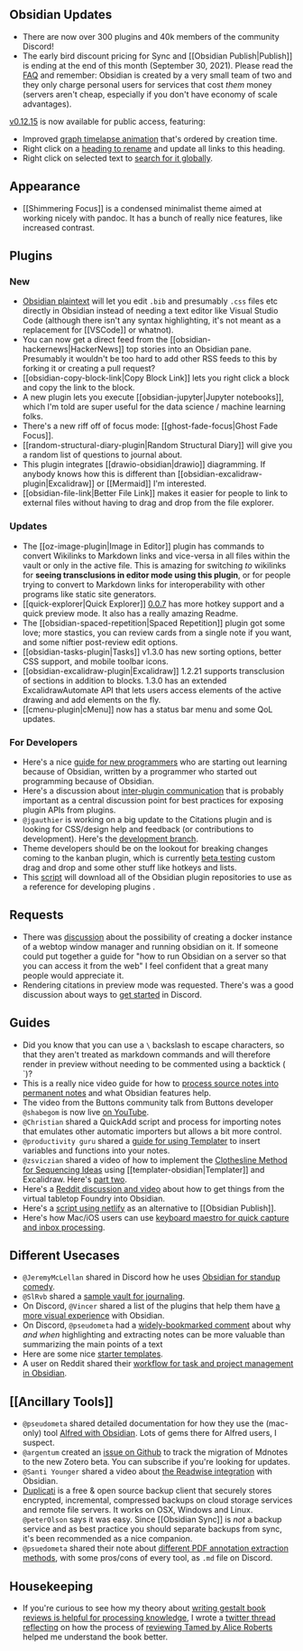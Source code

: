 ## Obsidian Updates

* There are now over 300 plugins and 40k members of the community Discord! 
* The early bird discount pricing for Sync and [[Obsidian Publish|Publish]] is ending at the end of this month (September 30, 2021). Please read the [FAQ](https://forum.obsidian.md/t/last-chance-to-get-early-bird-discount-for-sync-and-publish-before-september-30-2021/23541) and remember: Obsidian is created by a very small team of two and they only charge personal users for services that cost _them_ money (servers aren't cheap, especially if you don't have economy of scale advantages). 

[v0.12.15](https://forum.obsidian.md/t/obsidian-release-v0-12-15/23348) is now available for public access, featuring: 

- Improved [graph timelapse animation](https://forum.obsidian.md/t/obsidian-release-v0-12-13/21959) that's ordered by creation time.
- Right click on a [heading to rename](https://forum.obsidian.md/t/obsidian-release-v0-12-14/23046) and update all links to this heading.
- Right click on selected text to [search for it globally](https://forum.obsidian.md/t/obsidian-release-v0-12-15/23348).

## Appearance

* [[Shimmering Focus]] is a condensed minimalist theme aimed at working nicely with pandoc. It has a bunch of really nice features, like increased contrast. 

## Plugins

### New

* [Obsidian plaintext](https://github.com/dbarenholz/obsidian-plaintext) will let you edit `.bib` and presumably `.css` files etc directly in Obsidian instead of needing a text editor like Visual Studio Code (although there isn't any syntax highlighting, it's not meant as a replacement for [[VSCode]] or whatnot). 
* You can now get a direct feed from the [[obsidian-hackernews|HackerNews]] top stories into an Obsidian pane. Presumably it wouldn't be too hard to add other RSS feeds to this by forking it or creating a pull request? 
* [[obsidian-copy-block-link|Copy Block Link]] lets you right click a block and copy the link to the block. 
* A new plugin lets you execute [[obsidian-jupyter|Jupyter notebooks]], which I'm told are super useful for the data science / machine learning folks. 
* There's a new riff off of focus mode: [[ghost-fade-focus|Ghost Fade Focus]]. 
* [[random-structural-diary-plugin|Random Structural Diary]] will give you a random list of questions to journal about. 
* This plugin integrates [[drawio-obsidian|drawio]] diagramming. If anybody knows how this is different than [[obsidian-excalidraw-plugin|Excalidraw]] or [[Mermaid]] I'm interested. 
* [[obsidian-file-link|Better File Link]] makes it easier for people to link to external files without having to drag and drop from the file explorer. 

### Updates

* The [[oz-image-plugin|Image in Editor]] plugin has commands to convert Wikilinks to Markdown links and vice-versa in all files within the vault or only in the active file. This is amazing for switching _to_ wikilinks for **seeing transclusions in editor mode using this plugin**, or for people trying to convert to Markdown links for interoperability with other programs like static site generators. 
* [[quick-explorer|Quick Explorer]] [0.0.7](https://github.com/pjeby/quick-explorer)  has more hotkey support and a quick preview mode. It also has a really amazing Readme. 
* The [[obsidian-spaced-repetition|Spaced Repetition]] plugin got some love; more stastics, you can review cards from a single note if you want, and some niftier post-review edit options. 
* [[obsidian-tasks-plugin|Tasks]] v1.3.0 has new sorting options, better CSS support, and mobile toolbar icons. 
* [[obsidian-excalidraw-plugin|Excalidraw]] 1.2.21  supports transclusion of sections in addition to blocks. 1.3.0 has an extended ExcalidrawAutomate API that lets users access elements of the active drawing and add elements on the fly.
* [[cmenu-plugin|cMenu]] now has a status bar menu and some QoL updates. 

### For Developers

* Here's a nice [guide for new programmers](https://joschuasgarden.com/Five+lessons+from+a+new+programmer+for+a+new+programmer) who are starting out learning because of Obsidian, written by a programmer who started out programming because of Obsidian. 
* Here's a discussion about [inter-plugin communication](https://forum.obsidian.md/t/inter-plugin-communication-expose-api-to-other-plugins/23618) that is probably important as a central discussion point for best practices for exposing plugin APIs from plugins. 
* `@jgauthier` is working on a big update to the Citations plugin and is looking for CSS/design help and feedback (or contributions to development). Here's the [development branch](https://github.com/hans/obsidian-citation-plugin/tree/references-view). 
* Theme developers should be on the lookout for breaking changes coming to the kanban plugin, which is currently [beta testing](https://github.com/mgmeyers/obsidian-kanban/releases/tag/1.0.0-beta.1) custom drag and drop and some other stuff like hotkeys and lists. 
* This [script](https://github.com/luckman212/obsidian-plugin-downloader) will download all of the Obsidian plugin repositories to use as a reference for developing plugins
.
## Requests

* There was [discussion](https://discord.com/channels/686053708261228577/694233507500916796/883218999628927066) about the possibility of creating a docker instance of a webtop window manager and running obsidian on it. If someone could put together a guide for "how to run Obsidian on a server so that you can access it from the web" I feel confident that a great many people would appreciate it. 
* Rendering citations in preview mode was requested. There's was a good discussion about ways to [get started](https://discord.com/channels/686053708261228577/722584061087842365/881108789774942258) in Discord. 

## Guides

* Did you know that you can use a `\` backslash to escape characters, so that they aren't treated as markdown commands and will therefore render in preview without needing to be commented using a backtick ( \`)? 
* This is a really nice video guide for how to [process source notes into permanent notes](https://www.youtube.com/watch?v=qQM1pjxu3WE) and what Obsidian features help. 
* The video from the Buttons community talk from Buttons developer `@shabegom` is now live [on YouTube](https://www.youtube.com/watch?v=3LhtmBYy6Jc). 
* `@Christian` shared a QuickAdd script and process for importing notes that emulates other automatic importers but allows a bit more control. 
* `@productivity guru` shared a [guide for using Templater](https://www.youtube.com/watch?v=LjdJbknTjm4) to insert variables and functions into your notes. 
* `@zsviczian` shared a video of how to implement the [Clothesline Method for Sequencing Ideas](https://www.youtube.com/watch?v=q8KF3flIyKs&feature=youtu.be) using [[templater-obsidian|Templater]] and Excalidraw. Here's [part two](https://www.youtube.com/watch?v=yhljjFPzpzI). 
* Here's a [Reddit discussion and video](https://www.reddit.com/r/FoundryVTT/comments/ozxpte/obsidian_md_module_or_markdown_integration/) about how to get things from the virtual tabletop Foundry into Obsidian. 
* Here's a [script using netlify](https://forum.obsidian.md/t/yet-another-free-publish-yafp/23608) as an alternative to [[Obsidian Publish]]. 
* Here's how Mac/iOS users can use [keyboard maestro for quick capture and inbox processing](https://forum.obsidian.md/t/quick-capture-mac-ios-and-inbox-processing/21808). 

## Different Usecases

* `@JeremyMcLellan` shared in Discord how he uses [Obsidian for standup comedy](https://discord.com/channels/686053708261228577/805952223124520961/883076332144168961). 
* `@SlRvb` shared a [sample vault for journaling](https://forum.obsidian.md/t/slrvbs-journaling-setup/22346/14). 
* On Discord, `@Vincer` shared a list of the plugins that help them have [a more visual experience](https://discord.com/channels/686053708261228577/707816848615407697/853289760578469948) with Obsidian. 
* On Discord, `@pseudometa` had a [widely-bookmarked comment](https://discord.com/channels/686053708261228577/700466324840775831/881472955853459486) about why _and when_ highlighting and extracting notes can be more valuable than summarizing the main points of a text
* Here are some nice [starter templates](https://github.com/masonlr/obsidian-starter-templates). 
* A user on Reddit shared their [workflow for task and project management in Obsidian](https://www.reddit.com/r/ObsidianMD/comments/pepced/hey_everyone_i_just_wanted_to_share_my_personal/). 

## [[Ancillary Tools]]

* `@pseudometa` shared detailed documentation for how they use the (mac-only) tool [Alfred with Obsidian](https://github.com/chrisgrieser/shimmering-obsidian/releases/latest). Lots of gems there for Alfred users, I suspect.  
* `@argentum` created an [issue on Github](https://github.com/argenos/zotero-mdnotes/issues/133) to track the migration of Mdnotes to the new Zotero beta. You can subscribe if you're looking for updates. 
* `@Santi Younger` shared a video about [the Readwise integration](https://youtu.be/g_5Pk7XwDFg) with Obsidian. 
* [Duplicati](https://github.com/duplicati/duplicati) is a free & open source backup client that securely stores encrypted, incremental, compressed backups on cloud storage services and remote file servers. It works on OSX, Windows and Linux. `@peterOlson` says it was easy. Since [[Obsidian Sync]] is _not_ a backup service and as best practice you should separate backups from sync, it's been recommended as a nice companion. 
* `@psuedometa` shared their note about [different PDF annotation extraction methods](http://discordapp.com/channels/686053708261228577/722584061087842365/882368061481570324), with some pros/cons of every tool, as `.md` file on Discord. 

## Housekeeping

* If you're curious to see how my theory about [writing gestalt book reviews is helpful for processing knowledge](https://eleanorkonik.com/lit-review-value-gestalt-reflection/), I wrote a [twitter thread reflecting](https://twitter.com/EleanorKonik/status/1432855712934289408) on how the process of [reviewing Tamed by Alice Roberts](https://eleanorkonik.com/book-review-tamed/) helped me understand the book better. 